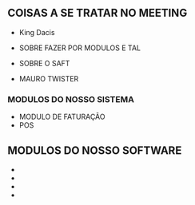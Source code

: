 
## COISAS A SE TRATAR NO MEETING
  - King Dacis
  - SOBRE FAZER POR MODULOS E TAL
  - SOBRE O SAFT

 - MAURO TWISTER

 ### MODULOS DO NOSSO SISTEMA
  - MODULO DE FATURAÇÃO
  - POS

## MODULOS DO NOSSO SOFTWARE
 *  
 * 
 * 
 *
